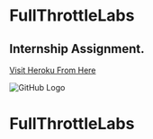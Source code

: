 # FullThrottleLabs

## Internship Assignment.

[Visit Heroku From Here](https://lit-journey-86353.herokuapp.com/)


![GitHub Logo](/postman.png)
# FullThrottleLabs
